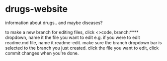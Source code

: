 # drugs-website
information about drugs.. and maybe diseases?


to make a new branch for editing files, click <>code, branch:**** dropdown, name it the file you want to edit e.g. if you were to edit readme.md file, name it readme-edit. make sure the branch dropdown bar is selected to the branch you just created. click the file you want to edit, click commit changes when you're done.
